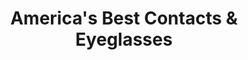 ---
title: "America's Best Contacts & Eyeglasses"
url: /portland/americas-best-contacts-and-eyeglasses/
shop: optician
---